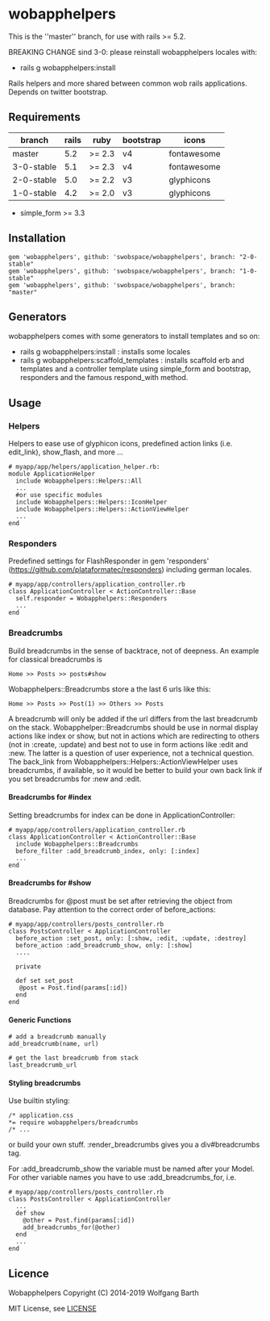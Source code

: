 wobapphelpers
=============

This is the ''master'' branch, for use with rails >= 5.2.

BREAKING CHANGE sind 3-0: please reinstall wobapphelpers locales with:

  * rails g wobapphelpers:install


Rails helpers and more shared between common wob rails applications. Depends on twitter bootstrap. 

Requirements
------------

| branch     | rails | ruby   | bootstrap | icons       | 
|------------|-------|--------|-----------|-------------|
| master     | 5.2   | >= 2.3 | v4        | fontawesome |
| 3-0-stable | 5.1   | >= 2.3 | v4        | fontawesome |        
| 2-0-stable | 5.0   | >= 2.2 | v3        | glyphicons  |        
| 1-0-stable | 4.2   | >= 2.0 | v3        | glyphicons  |

* simple_form >= 3.3

Installation
------------

    gem 'wobapphelpers', github: 'swobspace/wobapphelpers', branch: "2-0-stable"
    gem 'wobapphelpers', github: 'swobspace/wobapphelpers', branch: "1-0-stable"
    gem 'wobapphelpers', github: 'swobspace/wobapphelpers', branch: "master"

Generators
----------

wobapphelpers comes with some generators to install templates and so on:

  * rails g wobapphelpers:install : installs some locales 
  * rails g wobapphelpers:scaffold_templates : installs scaffold erb and templates 
and a controller template using simple_form and bootstrap, responders and the 
famous respond_with method.

Usage
-----

### Helpers

Helpers to ease use of glyphicon icons, predefined action links (i.e. edit_link),
show_flash, and more ...

    # myapp/app/helpers/application_helper.rb:
    module ApplicationHelper
      include Wobapphelpers::Helpers::All
      ...
      #or use specific modules
      include Wobapphelpers::Helpers::IconHelper
      include Wobapphelpers::Helpers::ActionViewHelper
      ...
    end

### Responders

Predefined settings for FlashResponder in gem 'responders' 
(https://github.com/plataformatec/responders) including german locales.

    # myapp/app/controllers/application_controller.rb
    class ApplicationController < ActionController::Base
      self.responder = Wobapphelpers::Responders
      ...
    end

### Breadcrumbs

Build breadcrumbs in the sense of backtrace, not of deepness. An example for 
classical breadcrumbs is 

    Home >> Posts >> posts#show

Wobapphelpers::Breadcrumbs store a the last 6 urls like this:

    Home >> Posts >> Post(1) >> Others >> Posts

A breadcrumb will only be 
added if the url differs from the last breadcrumb on the stack. 
Wobapphelper::Breadcrumbs should be use in normal display actions like index 
or show, but not in actions which are redirecting to others (not in :create,
:update) and best not to use in form actions like :edit and :new. The latter 
is a question of user experience, not a technical question. The back_link 
from Wobapphelpers::Helpers::ActionViewHelper uses breadcrumbs, if available,
so it would be better to build your own back link if you set breadcrumbs for
:new and :edit.

#### Breadcrumbs for #index

Setting breadcrumbs for index can be done in ApplicationController:

    # myapp/app/controllers/application_controller.rb
    class ApplicationController < ActionController::Base
      include Wobapphelpers::Breadcrumbs
      before_filter :add_breadcrumb_index, only: [:index]
      ...
    end

#### Breadcrumbs for #show

Breadcrumbs for @post must be set after retrieving the object from database.
Pay attention to the correct order of before_actions:

    # myapp/app/controllers/posts_controller.rb
    class PostsController < ApplicationController
      before_action :set_post, only: [:show, :edit, :update, :destroy]
      before_action :add_breadcrumb_show, only: [:show]
      ....
    
      private
    
      def set set_post
       @post = Post.find(params[:id])
      end
    end

#### Generic Functions

    # add a breadcrumb manually
    add_breadcrumb(name, url)

    # get the last breadcrumb from stack
    last_breadcrumb_url

#### Styling breadcrumbs

Use builtin styling:

    /* application.css
    *= require wobapphelpers/breadcrumbs
    /* ...

or build your own stuff. :render_breadcrumbs gives you 
a div#breadcrumbs tag.


For :add_breadcrumb_show the variable must be named after your Model. For 
other variable names you have to use :add_breadcrumbs_for, i.e.

    # myapp/app/controllers/posts_controller.rb
    class PostsController < ApplicationController
      ...
      def show
        @other = Post.find(params[:id])
        add_breadcrumbs_for(@other)
      end
      ...
    end


Licence
-------

Wobapphelpers Copyright (C) 2014-2019  Wolfgang Barth

MIT License, see [LICENSE](LICENSE)

